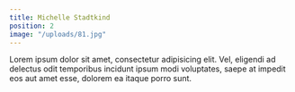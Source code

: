 ```yaml
---
title: Michelle Stadtkind
position: 2
image: "/uploads/81.jpg"
---
```


Lorem ipsum dolor sit amet, consectetur adipisicing elit. Vel, eligendi ad delectus odit temporibus incidunt ipsum modi voluptates, saepe at impedit eos aut amet esse, dolorem ea itaque porro sunt.
